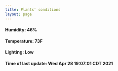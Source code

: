 ```yaml
---
title: Plants' conditions
layout: page
---
```



#### Humidity: 46%
#### Temperature: 73F
#### Lighting: Low
#### Time of last update: Wed Apr 28 19:07:01 CDT 2021
